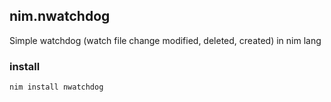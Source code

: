 ## nim.nwatchdog
Simple watchdog (watch file change modified, deleted, created) in nim lang

### install
```shell
nim install nwatchdog
```
